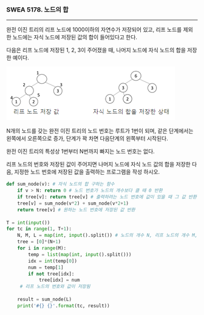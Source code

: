 ### SWEA 5178. 노드의 합

---

완전 이진 트리의 리프 노드에 1000이하의 자연수가 저장되어 있고, 리프 노드를 제외한 노드에는 자식 노드에 저장된 값의 합이 들어있다고 한다.

다음은 리프 노드에 저장된 1, 2, 3이 주어졌을 때, 나머지 노드에 자식 노드의 합을 저장한 예이다.

![5](./images/5.PNG)

N개의 노드를 갖는 완전 이진 트리의 노드 번호는 루트가 1번이 되며, 같은 단계에서는 왼쪽에서 오른쪽으로 증가, 단계가 꽉 차면 다음단계의 왼쪽부터 시작된다.

완전 이진 트리의 특성상 1번부터 N번까지 빠지는 노드 번호는 없다.

리프 노드의 번호와 저장된 값이 주어지면 나머지 노드에 자식 노드 값의 합을 저장한 다음, 지정한 노드 번호에 저장된 값을 출력하는 프로그램을 작성 하시오.

```python
def sum_node(v): # 자식 노드의 합 구하는 함수
    if v > N: return 0 # 노드 번호가 노드의 개수보다 클 때 0 반환
    if tree[v]: return tree[v] # 출력하려는 노드 번호에 값이 있을 때 그 값 반환
    tree[v] = sum_node(v*2) + sum_node(v*2+1)
    return tree[v] # 원하는 노드 번호에 저장된 값 반환

T = int(input())
for tc in range(1, T+1):
    N, M, L = map(int, input().split()) # 노드의 개수 N, 리프 노드의 개수 M, 값을 출력할 노드 번호 L
    tree = [0]*(N+1)
    for i in range(M):
        temp = list(map(int, input().split()))
        idx = int(temp[0])
        num = temp[1]
        if not tree[idx]:
            tree[idx] = num
     # 리프 노드의 번호와 값이 저장됨

    result = sum_node(L)
    print('#{} {}'.format(tc, result))
```

